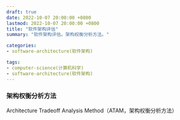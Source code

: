 ```yaml
---
draft: true
date: 2022-10-07 20:00:00 +0800
lastmod: 2022-10-07 20:00:00 +0800
title: "软件架构评估"
summary: "软件架构评估。架构权衡分析方法。"

categories:
- software-architecture(软件架构)

tags:
- computer-science(计算机科学)
- software-architecture(软件架构)
---
```


### 架构权衡分析方法

Architecture Tradeoff Analysis Method（ATAM，架构权衡分析方法）

